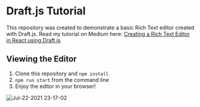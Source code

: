 # Draft.js Tutorial

This repository was created to demonstrate a basic Rich Text editor created with Draft.js. Read my tutorial on Medium here: [Creating a Rich Text Editor in React using Draft.js](https://medium.com/@adamc.weinberg/creating-a-rich-text-editor-in-react-using-draft-js-a63f61bbacad)

## Viewing the Editor
1. Clone this repository and `npm install`
2. `npm run start` from the command line
3. Enjoy the editor in your browser!

![Jul-22-2021 23-17-02](https://user-images.githubusercontent.com/54007795/126744225-2ff0da00-2c34-41ee-8c33-29102364e462.gif)

